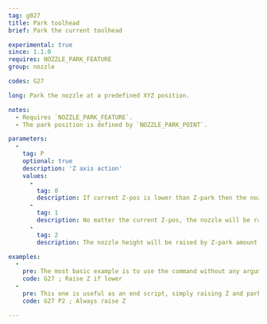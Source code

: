 ```yaml
---
tag: g027
title: Park toolhead
brief: Park the current toolhead

experimental: true
since: 1.1.0
requires: NOZZLE_PARK_FEATURE
group: nozzle

codes: G27

long: Park the nozzle at a predefined XYZ position.

notes:
  - Requires `NOZZLE_PARK_FEATURE`.
  - The park position is defined by `NOZZLE_PARK_POINT`.

parameters:
  -
    tag: P
    optional: true
    description: 'Z axis action'
    values:
      -
        tag: 0
        description: If current Z-pos is lower than Z-park then the nozzle will be raised to reach Z-park height
      -
        tag: 1
        description: No matter the current Z-pos, the nozzle will be raised/lowered to reach Z-park height
      -
        tag: 2
        description: The nozzle height will be raised by Z-park amount but never going over the machine's limit of `Z_MAX_POS`

examples:
  -
    pre: The most basic example is to use the command without any arguments, which raises Z by the default distance and moves to the parking position.
    code: G27 ; Raise Z if lower
  -
    pre: This one is useful as an end script, simply raising Z and parking.
    code: G27 P2 ; Always raise Z

---
```

